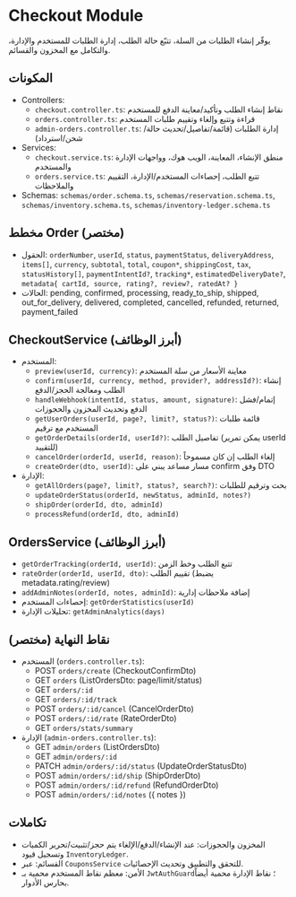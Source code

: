 # Checkout Module

يوفّر إنشاء الطلبات من السلة، تتبّع حالة الطلب، إدارة الطلبات للمستخدم والإدارة، والتكامل مع المخزون والقسائم.

## المكونات
- Controllers:
  - `checkout.controller.ts`: نقاط إنشاء الطلب وتأكيد/معاينة الدفع للمستخدم
  - `orders.controller.ts`: قراءة وتتبع وإلغاء وتقييم طلبات المستخدم
  - `admin-orders.controller.ts`: إدارة الطلبات (قائمة/تفاصيل/تحديث حالة/شحن/استرداد)
- Services:
  - `checkout.service.ts`: منطق الإنشاء، المعاينة، الويب هوك، وواجهات الإدارة والمستخدم
  - `orders.service.ts`: تتبع الطلب، إحصاءات المستخدم/الإدارة، التقييم والملاحظات
- Schemas: `schemas/order.schema.ts`, `schemas/reservation.schema.ts`, `schemas/inventory.schema.ts`, `schemas/inventory-ledger.schema.ts`

## مخطط Order (مختصر)
- الحقول: `orderNumber`, `userId`, `status`, `paymentStatus`, `deliveryAddress`, `items[]`, `currency`, `subtotal`, `total`, `coupon*`, `shippingCost`, `tax`, `statusHistory[]`, `paymentIntentId?`, `tracking*`, `estimatedDeliveryDate?`, `metadata{ cartId, source, rating?, review?, ratedAt? }`
- الحالات: pending, confirmed, processing, ready_to_ship, shipped, out_for_delivery, delivered, completed, cancelled, refunded, returned, payment_failed

## CheckoutService (أبرز الوظائف)
- المستخدم:
  - `preview(userId, currency)`: معاينة الأسعار من سلة المستخدم
  - `confirm(userId, currency, method, provider?, addressId?)`: إنشاء الطلب ومعالجة الحجز/الدفع
  - `handleWebhook(intentId, status, amount, signature)`: إتمام/فشل الدفع وتحديث المخزون والحجوزات
  - `getUserOrders(userId, page?, limit?, status?)`: قائمة طلبات المستخدم مع ترقيم
  - `getOrderDetails(orderId, userId?)`: تفاصيل الطلب (يمكن تمرير userId للتقييد)
  - `cancelOrder(orderId, userId, reason)`: إلغاء الطلب إن كان مسموحاً
  - `createOrder(dto, userId)`: مسار مساعد يبني على confirm وفق DTO
- الإدارة:
  - `getAllOrders(page?, limit?, status?, search?)`: بحث وترقيم للطلبات
  - `updateOrderStatus(orderId, newStatus, adminId, notes?)`
  - `shipOrder(orderId, dto, adminId)`
  - `processRefund(orderId, dto, adminId)`

## OrdersService (أبرز الوظائف)
- `getOrderTracking(orderId, userId)`: تتبع الطلب وخط الزمن
- `rateOrder(orderId, userId, dto)`: تقييم الطلب (يضبط metadata.rating/review)
- `addAdminNotes(orderId, notes, adminId)`: إضافة ملاحظات إدارية
- إحصاءات المستخدم: `getOrderStatistics(userId)`
- تحليلات الإدارة: `getAdminAnalytics(days)`

## نقاط النهاية (مختصر)
- المستخدم (`orders.controller.ts`):
  - POST `orders/create` (CheckoutConfirmDto)
  - GET `orders` (ListOrdersDto: page/limit/status)
  - GET `orders/:id`
  - GET `orders/:id/track`
  - POST `orders/:id/cancel` (CancelOrderDto)
  - POST `orders/:id/rate` (RateOrderDto)
  - GET `orders/stats/summary`
- الإدارة (`admin-orders.controller.ts`):
  - GET `admin/orders` (ListOrdersDto)
  - GET `admin/orders/:id`
  - PATCH `admin/orders/:id/status` (UpdateOrderStatusDto)
  - POST `admin/orders/:id/ship` (ShipOrderDto)
  - POST `admin/orders/:id/refund` (RefundOrderDto)
  - POST `admin/orders/:id/notes` ({ notes })

## تكاملات
- المخزون والحجوزات: عند الإنشاء/الدفع/الإلغاء يتم حجز/تثبيت/تحرير الكميات وتسجيل قيود `InventoryLedger`.
- القسائم: عبر `CouponsService` للتحقق والتطبيق وتحديث الإحصائيات.
- الأمن: معظم نقاط المستخدم محمية بـ `JwtAuthGuard`؛ نقاط الإدارة محمية أيضاً بحارس الأدوار.
